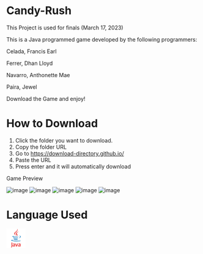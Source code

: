 # Candy-Rush

This Project is used for finals (March 17, 2023)


  This is a Java programmed game developed by the following programmers:
  
  
 Celada, Francis Earl 
 
 Ferrer, Dhan Lloyd
 
 Navarro, Anthonette Mae
 
 Paira, Jewel
 
 Download the Game and enjoy!

# How to Download

1. Click the folder you want to download.
2. Copy the folder URL
3. Go to https://download-directory.github.io/
4. Paste the URL 
5. Press enter and it will automatically download

Game Preview

![image](https://user-images.githubusercontent.com/119907392/225660047-3cb66f70-23d7-43b7-9c12-75eff8012965.png)
![image](https://user-images.githubusercontent.com/119907392/225660183-b1ac0df4-5e6c-40ff-8b02-d9bc4821c41c.png)
![image](https://user-images.githubusercontent.com/119907392/225660257-ec38dfc0-059e-47d2-8abd-092f71a44be8.png)
![image](https://user-images.githubusercontent.com/119907392/225660307-564c4a15-91cf-465b-acac-0d029ddb925a.png)
![image](https://user-images.githubusercontent.com/119907392/225660375-394551bb-0a3f-403e-b6f1-348f184d1dee.png)

 # Language Used
  <div>
  <img src="https://github.com/devicons/devicon/blob/master/icons/java/java-original-wordmark.svg" title="Java" alt="Java" width="50" height="50"/>&nbsp;
  </div>
  
  
